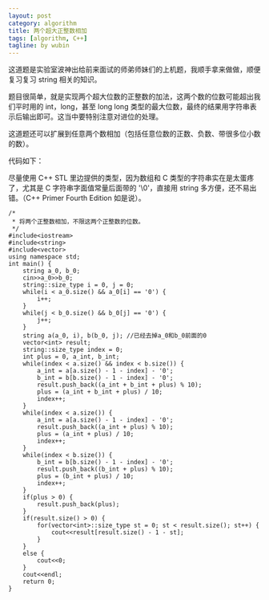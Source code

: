```yaml
---
layout: post
category: algorithm
title: 两个超大正整数相加
tags: [algorithm, C++]
tagline: by wubin
---
```


这道题是实验室波神出给前来面试的师弟师妹们的上机题，我顺手拿来做做，顺便复习复习 string 相关的知识。

题目很简单，就是实现两个超大位数的正整数的加法，这两个数的位数可能超出我们平时用的 int，long，甚至 long long 类型的最大位数，最终的结果用字符串表示后输出即可。这当中要特别注意对进位的处理。

<!--more-->

这道题还可以扩展到任意两个数相加（包括任意位数的正数、负数、带很多位小数的数）。


代码如下：

尽量使用 C++ STL 里边提供的类型，因为数组和 C 类型的字符串实在是太蛋疼了，尤其是 C 字符串字面值常量后面带的 '\0'，直接用 string 多方便，还不易出错。（C++ Primer Fourth Edition 如是说）。

    /*
     * 将两个正整数相加，不限这两个正整数的位数。
     */
    #include<iostream>
    #include<string>
    #include<vector>
    using namespace std;
    int main() {
        string a_0, b_0;
        cin>>a_0>>b_0;
        string::size_type i = 0, j = 0;
        while(i < a_0.size() && a_0[i] == '0') {
            i++;
        }
        while(j < b_0.size() && b_0[j] == '0') {
            j++;
        }
        string a(a_0, i), b(b_0, j); //已经去掉a_0和b_0前面的0
        vector<int> result;
        string::size_type index = 0;
        int plus = 0, a_int, b_int;
        while(index < a.size() && index < b.size()) {
            a_int = a[a.size() - 1 - index] - '0';
            b_int = b[b.size() - 1 - index] - '0';
            result.push_back((a_int + b_int + plus) % 10);
            plus = (a_int + b_int + plus) / 10;
            index++;
        }
        while(index < a.size()) {
            a_int = a[a.size() - 1 - index] - '0';
            result.push_back((a_int + plus) % 10);
            plus = (a_int + plus) / 10;
            index++;
        }
        while(index < b.size()) {
            b_int = b[b.size() - 1 - index] - '0';
            result.push_back((b_int + plus) % 10);
            plus = (b_int + plus) / 10;
            index++;
        }
        if(plus > 0) {
            result.push_back(plus);
        }
        if(result.size() > 0) {
            for(vector<int>::size_type st = 0; st < result.size(); st++) {
                cout<<result[result.size() - 1 - st];
            }
        }
        else {
            cout<<0;
        }
        cout<<endl;
        return 0;
    }